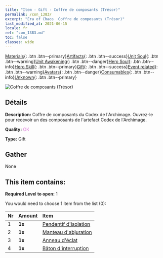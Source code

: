```yaml
---
title: "Item - Gift - Coffre de composants (Trésor)"
permalink: /con_1383/
excerpt: "Era of Chaos  Coffre de composants (Trésor)"
last_modified_at: 2021-06-15
locale: fr
ref: "con_1383.md"
toc: false
classes: wide
---
```

 [Materials](/ItemsFR/){: .btn .btn--primary}[Artifacts](/ItemsFR/Artifacts/){: .btn .btn--success}[Unit Soul](/ItemsFR/UnitSoul/){: .btn .btn--warning}[Unit Awakening](/ItemsFR/UnitAwakening/){: .btn .btn--danger}[Hero Soul](/ItemsFR/HeroSoul/){: .btn .btn--info}[Hero Skill](/ItemsFR/HeroSkill/){: .btn .btn--primary}[Gift](/ItemsFR/Gift/){: .btn .btn--success}[Event related](/ItemsFR/Events/){: .btn .btn--warning}[Avatars](/ItemsFR/Avatars/){: .btn .btn--danger}[Consumables](/ItemsFR/Consumables/){: .btn .btn--info}[Unknown](/ItemsFR/Unknown/){: .btn .btn--primary}

 ![Coffre de composants (Trésor)](/images/t/i_906060.png)

## Détails
 **Description:** Coffre de composants du Codex de l'Archimage. Ouvrez-le pour recevoir un des composants de l'artefact Codex de l'Archimage.

 **Quality:** <span style="color: #DA70D6">OK</span>

 **Type:** Gift

## Gather

  None

## This item contains:

 **Required Level to open:** 1

 You would need to choose 1 item from the list (0):

  | Nr | Amount |     Item    |
  |:---|:-------|:------------|
  | 1 |  **1x** | [Pendentif d'isolation](/ItemsFR/art_136/) |  | 
  | 2 |  **1x** | [Manteau d'abjuration](/ItemsFR/art_137/) |  | 
  | 3 |  **1x** | [Anneau d'éclat](/ItemsFR/art_138/) |  | 
  | 4 |  **1x** | [Bâton d'interruption](/ItemsFR/art_139/) |  | 
